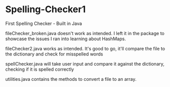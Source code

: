 # Spelling-Checker1
First Spelling Checker - Built in Java

fileChecker_broken.java doesn't work as intended. I left it in the package to showcase the issues I ran into learning about HashMaps.

fileChecker2.java works as intended. It's good to go, it'll compare the file to the dictionary and check for misspelled words

spellChecker.java will take user input and compare it against the dictionary, checking if it is spelled correctly

utilities.java contains the methods to convert a file to an array.
